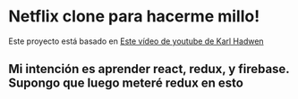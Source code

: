 # Netflix clone para hacerme millo!

Este proyecto está basado en [Este vídeo de youtube de Karl Hadwen](https://www.youtube.com/watch?v=x_EEwGe-a9o)

## Mi intención es aprender react, redux, y firebase. Supongo que luego meteré redux en esto